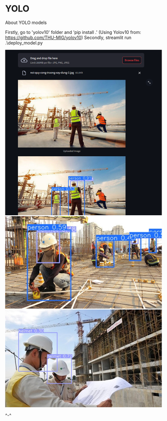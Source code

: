 # YOLO
About YOLO models

Firstly, go to 'yolov10' folder and 'pip install .'
(Using Yolov10 from: https://github.com/THU-MIG/yolov10)
Secondly, streamlit run .\deploy_model.py 

![alt text](./data/image.png)
![alt text](./data/image-1.png)
![alt text](./data/image-2.png)

^-^